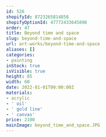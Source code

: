 ```yaml
---
id: 526
shopifyId: 8723265814858
shopifyOptionId: 47772433645898
order: 47
title: Beyond time and space
slug: beyond-time-and-space
url: art-works/beyond-time-and-space
aliases: []
categories:
- painting
inStock: true
isVisible: true
height: 85
width: 60
date: 2022-01-01T00:00:00Z
materials:
- acrylic
- ' oil'
- ' gold line'
- ' canvas'
price: 2100
mainImage: beyond_time_and_space.JPG
---
```

